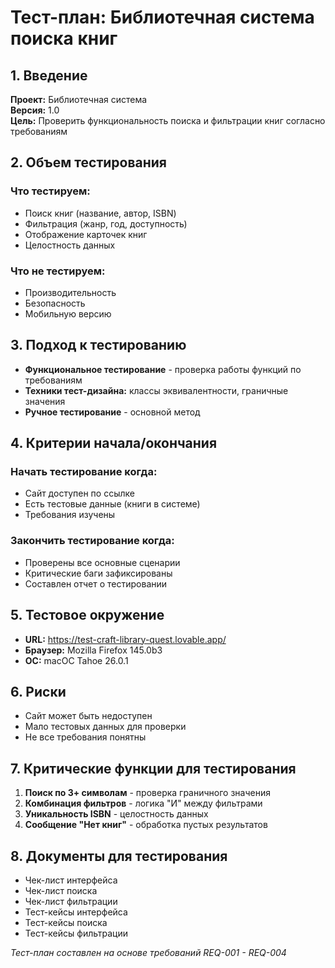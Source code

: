 # Тест-план: Библиотечная система поиска книг

## 1. Введение
**Проект:** Библиотечная система  
**Версия:** 1.0  
**Цель:** Проверить функциональность поиска и фильтрации книг согласно требованиям

## 2. Объем тестирования
### Что тестируем:
- Поиск книг (название, автор, ISBN)
- Фильтрация (жанр, год, доступность)
- Отображение карточек книг
- Целостность данных

### Что не тестируем:
- Производительность
- Безопасность
- Мобильную версию

## 3. Подход к тестированию
- **Функциональное тестирование** - проверка работы функций по требованиям
- **Техники тест-дизайна:** классы эквивалентности, граничные значения
- **Ручное тестирование** - основной метод

## 4. Критерии начала/окончания
### Начать тестирование когда:
- Сайт доступен по ссылке
- Есть тестовые данные (книги в системе)
- Требования изучены

### Закончить тестирование когда:
- Проверены все основные сценарии
- Критические баги зафиксированы
- Составлен отчет о тестировании

## 5. Тестовое окружение
- **URL:** https://test-craft-library-quest.lovable.app/
- **Браузер:** Mozilla Firefox 145.0b3
- **ОС:** macOC Tahoe 26.0.1

## 6. Риски
- Сайт может быть недоступен
- Мало тестовых данных для проверки
- Не все требования понятны

## 7. Критические функции для тестирования
1. **Поиск по 3+ символам** - проверка граничного значения
2. **Комбинация фильтров** - логика "И" между фильтрами  
3. **Уникальность ISBN** - целостность данных
4. **Сообщение "Нет книг"** - обработка пустых результатов

## 8. Документы для тестирования
- Чек-лист интерфейса
- Чек-лист поиска
- Чек-лист фильтрации
- Тест-кейсы интерфейса
- Тест-кейсы поиска
- Тест-кейсы фильтрации

*Тест-план составлен на основе требований REQ-001 - REQ-004*
